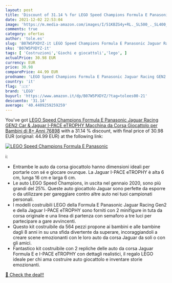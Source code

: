 ```yaml
---
layout: post
title: 'Discount of 31.14 % for LEGO Speed Champions Formula E Panasonic'
date: 2021-12-02 22:53:04
image: 'https://m.media-amazon.com/images/I/51KBZG4y+RL._SL500_._SL400_.jpg'
comments: true
category: ofertas
author: 'tole.es'
slug: 'B07W5PXDYZ-it LEGO Speed Champions Formula E Panasonic Jaguar Racing...'
sku: 'B07W5PXDYZ-it'
tags: [ 'Costruzioni','Giochi e giocattoli','lego', ]
actualPrice: 30.98 EUR
currency: EUR
price: 30.98
comparePrice: 44.99 EUR
prodname: 'LEGO Speed Champions Formula E Panasonic Jaguar Racing GEN2 Car & Jaguar I-PACE eTROPHY  Macchina da Corsa Giocattolo per Bambini di 8+ Anni  76898'
country: 'it'
flag: '🇮🇹'
brand: 'LEGO'
buyurl: 'https://www.amazon.it/dp/B07W5PXDYZ/?tag=tolees00-21'
descuento: '31.14'
average: '40.4409259259259'
---
```


You've got [LEGO Speed Champions Formula E Panasonic Jaguar Racing GEN2 Car & Jaguar I-PACE eTROPHY  Macchina da Corsa Giocattolo per Bambini di 8+ Anni  76898](https://www.amazon.it/dp/B07W5PXDYZ/?tag=tolees00-21) with a  31.14 % discount, with final price of 30.98 EUR (original: 44.99 EUR) at the following link:

[![LEGO Speed Champions Formula E Panasonic](https://m.media-amazon.com/images/I/51KBZG4y+RL._SL500_._SL400_.jpg)](https://www.amazon.it/dp/B07W5PXDYZ/?tag=tolees00-21)

ℹ️:

- Entrambe le auto da corsa giocattolo hanno dimensioni ideali per portarle con sé e giocare ovunque. La Jaguar I-PACE eTROPHY è alta 6 cm, lunga 16 cm e larga 6 cm.
- Le auto LEGO Speed Champions, in uscita nel gennaio 2020, sono più grandi del 25%. Queste auto giocattolo Jaguar sono perfette da esporre o da utilizzare per gareggiare contro altre auto nei tuoi campionati personali.
- I modelli costruibili LEGO della Formula E Panasonic Jaguar Racing Gen2 e della Jaguar I-PACE eTROPHY sono forniti con 2 minifigure in tuta da corsa originale e una linea di partenza con semaforo a tre luci per partecipare a gare avvincenti.
- Questo kit costruibile da 564 pezzi propone ai bambini e alle bambine dagli 8 anni in su una sfida divertente da superare, incoraggiandoli a creare scene emozionanti con le loro auto da corsa Jaguar da soli o con gli amici.
- Fantastico kit costruibile con 2 repliche delle auto da corsa Jaguar Formula E e I-PACE eTROPHY con dettagli realistici, il regalo LEGO ideale per chi ama costruire auto giocattolo e inventare storie emozionanti.

[🛒 Check the deal!!](https://www.amazon.it/dp/B07W5PXDYZ/?tag=tolees00-21)
